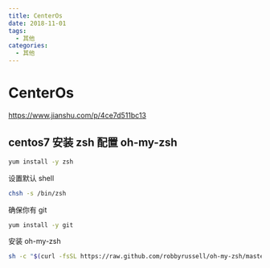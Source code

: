 ```yaml
---
title: CenterOs
date: 2018-11-01
tags:
  - 其他
categories:
  - 其他
---
```


# CenterOs

https://www.jianshu.com/p/4ce7d511bc13

## centos7 安装 zsh 配置 oh-my-zsh

```sh
yum install -y zsh
```

设置默认 shell

```sh
chsh -s /bin/zsh
```

确保你有 git

```sh
yum install -y git
```

安装 oh-my-zsh

```sh
sh -c "$(curl -fsSL https://raw.github.com/robbyrussell/oh-my-zsh/master/tools/install.sh)"
```
